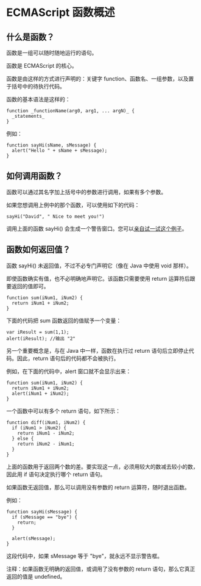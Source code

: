 
# ECMAScript 函数概述




## 什么是函数？

函数是一组可以随时随地运行的语句。

函数是 ECMAScript 的核心。

函数是由这样的方式进行声明的：关键字 function、函数名、一组参数，以及置于括号中的待执行代码。

函数的基本语法是这样的：

```
function _functionName(arg0, arg1, ... argN)_ {
  _statements_
}

```

例如：

```
function sayHi(sName, sMessage) {
  alert("Hello " + sName + sMessage);
}

```

## 如何调用函数？

函数可以通过其名字加上括号中的参数进行调用，如果有多个参数。

如果您想调用上例中的那个函数，可以使用如下的代码：

```
sayHi("David", " Nice to meet you!")
```

调用上面的函数 sayHi() 会生成一个警告窗口。您可以[亲自试一试这个例子](/tiy/t.asp?f=jseg_function_alert)。

## 函数如何返回值？

函数 sayHi() 未返回值，不过不必专门声明它（像在 Java 中使用 void 那样）。

即使函数确实有值，也不必明确地声明它。该函数只需要使用 return 运算符后跟要返回的值即可。

```
function sum(iNum1, iNum2) {
  return iNum1 + iNum2;
}

```

下面的代码把 sum 函数返回的值赋予一个变量：

```
var iResult = sum(1,1);
alert(iResult);	//输出 "2"

```

另一个重要概念是，与在 Java 中一样，函数在执行过 return 语句后立即停止代码。因此，return 语句后的代码都不会被执行。

例如，在下面的代码中，alert 窗口就不会显示出来：

```
function sum(iNum1, iNum2) {
  return iNum1 + iNum2;
  alert(iNum1 + iNum2);
}

```

一个函数中可以有多个 return 语句，如下所示：

```
function diff(iNum1, iNum2) {
  if (iNum1 > iNum2) {
    return iNum1 - iNum2;
  } else {
    return iNum2 - iNum1;
  }
}

```

上面的函数用于返回两个数的差。要实现这一点，必须用较大的数减去较小的数，因此用 if 语句决定执行哪个 return 语句。

如果函数无返回值，那么可以调用没有参数的 return 运算符，随时退出函数。

例如：

```
function sayHi(sMessage) {
  if (sMessage == "bye") {
    return;
  }

  alert(sMessage);
}

```

这段代码中，如果 sMessage 等于 "bye"，就永远不显示警告框。

注释：如果函数无明确的返回值，或调用了没有参数的 return 语句，那么它真正返回的值是 undefined。




